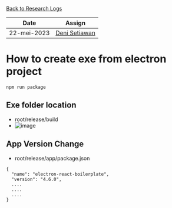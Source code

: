 [Back to Research Logs](https://github.com/denitiawan/research-electron-react-boilerplate-autoupdater/blob/main/research-logs/readme.md)

|Date|Assign|
|--|--|
|22-mei-2023|[Deni Setiawan](https://github.com/denitiawan)|
# How to create exe from electron project
```
npm run package
```

## Exe folder location
- root/release/build
- ![image](https://github.com/denitiawan/research-electron-react-boilerplate-autoupdater/assets/11941308/ff1936f7-9d23-41d5-a853-9cbc0d190926)

## App Version Change
- root/release/app/package.json
```
{
  "name": "electron-react-boilerplate",
  "version": "4.6.0",
  ....
  ....
  ....
}

```
